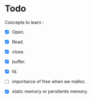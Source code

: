 # Todo 

Concepts to learn : 
- [x] Open.
- [x] Read.
- [x] close.
- [x] buffer.
- [x] fd.
- [ ] importance of free when we malloc.
- [x] static memory or persitente memory.

